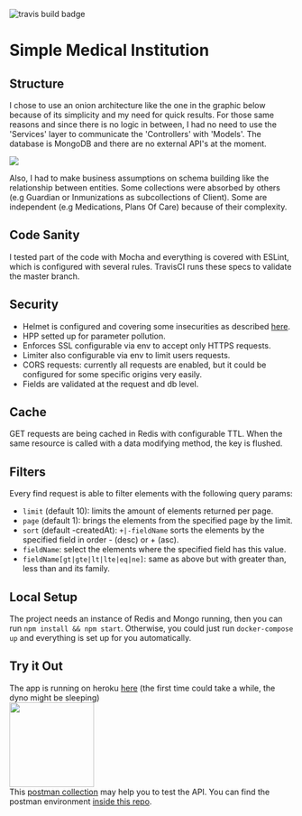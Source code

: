 ![travis build badge](https://travis-ci.org/FrutosGaston/simple-medical-institution.svg?branch=master)

# Simple Medical Institution	

## Structure

I chose to use an onion architecture like the one in the graphic below because of its simplicity and my need for quick results. 
For those same reasons and since there is no logic in between, I had no need to use the 'Services' layer to communicate the 'Controllers' with 'Models'. 
The database is MongoDB and there are no external API's at the moment.

![](https://i2.wp.com/www.coreycleary.me/wp-content/uploads/2018/11/Express-REST-API-Struc.png?w=741&ssl=1)

Also, I had to make business assumptions on schema building like the relationship between entities. 
Some collections were absorbed by others (e.g Guardian or Inmunizations as subcollections of Client). Some are independent (e.g Medications, Plans Of Care) because of their complexity.

## Code Sanity	
I tested part of the code with Mocha and everything is covered with ESLint, which is configured with several rules.
TravisCI runs these specs to validate the master branch.  

## Security
- Helmet is configured and covering some insecurities as described [here](https://www.npmjs.com/package/helmet).
- HPP setted up for parameter pollution.
- Enforces SSL configurable via env to accept only HTTPS requests.
- Limiter also configurable via env to limit users requests.
- CORS requests: currently all requests are enabled, but it could be configured for some specific origins very easily. 
- Fields are validated at the request and db level.

## Cache
GET requests are being cached in Redis with configurable TTL. When the same resource is called with a data modifying method, the key is flushed.

## Filters
Every find request is able to filter elements with the following query params:
- `limit` (default 10): limits the amount of elements returned per page.
- `page` (default 1): brings the elements from the specified page by the limit.
- `sort` (default -createdAt): `+|-fieldName` sorts the elements by the specified field in order - (desc) or + (asc).
- `fieldName`: select the elements where the specified field has this value. 
- `fieldName[gt|gte|lt|lte|eq|ne]`: same as above but with greater than, less than and its family.

## Local Setup
The project needs an instance of Redis and Mongo running, then you can run
`npm install && npm start`.
Otherwise, you could just run `docker-compose up` and everything is set up for you automatically.

## Try it Out
The app is running on heroku [here](https://simple-medical-institution.herokuapp.com/) (the first time could take a while, the dyno might be sleeping)
<br>
<img src="https://rlv.zcache.com/dinosnore_cute_sleeping_dinosaur_pun_poster-rda559156c4164de8875c8a2daca1c8b0_w2q_8byvr_704.jpg" width="150">
<br>
This [postman collection](https://www.getpostman.com/collections/83f1f41e6e303f9c8b28) may help you to test the API. 
You can find the postman environment [inside this repo](https://github.com/FrutosGaston/simple-medical-institution/blob/master/simple-medical.postman_environment.json).
<br>
